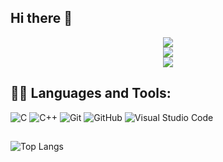 ## Hi there 👋

<!--
**imlearning2024/Imlearning2024** is a ✨ _special_ ✨ repository because its `README.md` (this file) appears on your GitHub profile.

Here are some ideas to get you started:

- 🔭 I’m currently working on ...
- 🌱 I’m currently learning ...
- 👯 I’m looking to collaborate on ...
- 🤔 I’m looking for help with ...
- 💬 Ask me about ...
- 📫 How to reach me: ...
- 😄 Pronouns: ...
- ⚡ Fun fact: ...
-->

<div align="center">
  <img src="http://github-profile-summary-cards.vercel.app/api/cards/profile-details?username=imlearning2024&theme=transparent" />
</div>

<div align="center">
  <img src="http://github-profile-summary-cards.vercel.app/api/cards/stats?username=imlearning2024&theme=transparent" />
</div>

<div align="center">
  <img src="https://komarev.com/ghpvc/?username=imlearning2024&label=Profile+Views&style=for-the-badge&color=grey" />
</div>

## 👨‍💻 Languages and Tools:
![C](https://img.shields.io/badge/-C-000000?style=flat&logo=c&logoColor=ffffff&labelColor=A8B9CC)
![C++](https://img.shields.io/badge/-C++-000000?style=flat&logo=c%2B%2B&logoColor=ffffff&labelColor=00599C)
![Git](https://img.shields.io/badge/-Git-000000?style=flat&logo=git&logoColor=F05032&labelColor=ffffff)
![GitHub](https://img.shields.io/badge/-GitHub-000000?style=flat&logo=github&logoColor=000000&labelColor=ffffff)
![Visual Studio Code](https://img.shields.io/badge/-VSCode-000000?style=flat&logo=visual-studio-code&labelColor=007ACC)

## 
![Top Langs](https://github-readme-stats.vercel.app/api/top-langs/?username=imlearning2024&layout=compact) 
